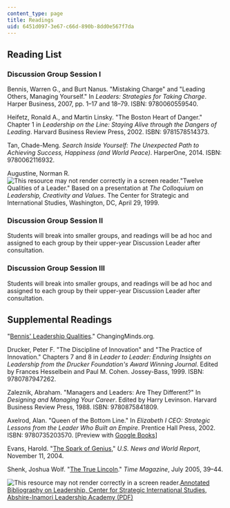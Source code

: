 ```yaml
---
content_type: page
title: Readings
uid: 6451d097-3e67-c66d-890b-8dd0e567f7da
---
```


Reading List
------------

### Discussion Group Session I

Bennis, Warren G., and Burt Nanus. "Mistaking Charge" and "Leading Others, Managing Yourself." In _Leaders: Strategies for Taking Charge_. Harper Business, 2007, pp. 1–17 and 18–79. ISBN: 9780060559540.

Heifetz, Ronald A., and Martin Linsky. "The Boston Heart of Danger." Chapter 1 in _Leadership on the Line: Staying Alive through the Dangers of Leading_. Harvard Business Review Press, 2002. ISBN: 9781578514373.

Tan, Chade-Meng. _Search Inside Yourself: The Unexpected Path to Achieving Success, Happiness (and World Peace)_. HarperOne, 2014. ISBN: 9780062116932.

Augustine, Norman R. ![This resource may not render correctly in a screen reader.](/images/inacessible.gif)"Twelve Qualities of a Leader." Based on a presentation at _The Colloquium on Leadership, Creativity and Values_. The Center for Strategic and International Studies, Washington, DC, April 29, 1999.

### Discussion Group Session II

Students will break into smaller groups, and readings will be ad hoc and assigned to each group by their upper-year Discussion Leader after consultation.

### Discussion Group Session III

Students will break into smaller groups, and readings will be ad hoc and assigned to each group by their upper-year Discussion Leader after consultation.

Supplemental Readings
---------------------

"[Bennis' Leadership Qualities](http://changingminds.org/disciplines/leadership/articles/bennis_qualities.htm)." ChangingMinds.org.

Drucker, Peter F. "The Discipline of Innovation" and "The Practice of Innovation." Chapters 7 and 8 in _Leader to Leader: Enduring Insights on Leadership from the Drucker Foundation's Award Winning Journal_. Edited by Frances Hesselbein and Paul M. Cohen. Jossey-Bass, 1999. ISBN: 9780787947262.

Zaleznik, Abraham. "Managers and Leaders: Are They Different?" In _Designing and Managing Your Career_. Edited by Harry Levinson. Harvard Business Review Press, 1988. ISBN: 9780875841809.

Axelrod, Alan. "Queen of the Bottom Line." In _Elizabeth I CEO: Strategic Lessons from the Leader Who Built an Empire_. Prentice Hall Press, 2002. ISBN: 9780735203570. \[Preview with [Google Books](http://books.google.com/books?id=_t7rBhziKwwC&pg=PAfrontcover)\]

Evans, Harold. "[The Spark of Genius](http://edc-connection.ebscohost.com/c/articles/14600391/spark-genius)," _U.S. News and World Report_, November 11, 2004.

Shenk, Joshua Wolf. "[The True Lincoln](http://content.time.com/time/magazine/article/0,9171,1077281,00.html)." _Time Magazine_, July 2005, 39–44.

![This resource may not render correctly in a screen reader.](/images/inacessible.gif)[Annotated Bibliography on Leadership, Center for Strategic International Studies, Abshire-Inamori Leadership Academy (PDF)](http://web.archive.org/web/20090211115112/http://csis.org/images/stories/aila/090105_aila_bibliography.pdf)